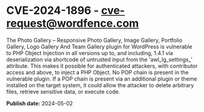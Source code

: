 # CVE-2024-1896 - cve-request@wordfence.com

The Photo Gallery – Responsive Photo Gallery, Image Gallery, Portfolio Gallery, Logo Gallery And Team Gallery plugin for WordPress is vulnerable to PHP Object Injection in all versions up to, and including, 1.4.1 via deserialization via shortcode of untrusted input from the 'awl_lg_settings_' attribute. This makes it possible for authenticated attackers, with contributor access and above, to inject a PHP Object. No POP chain is present in the vulnerable plugin. If a POP chain is present via an additional plugin or theme installed on the target system, it could allow the attacker to delete arbitrary files, retrieve sensitive data, or execute code.

**Publish date:** 2024-05-02
